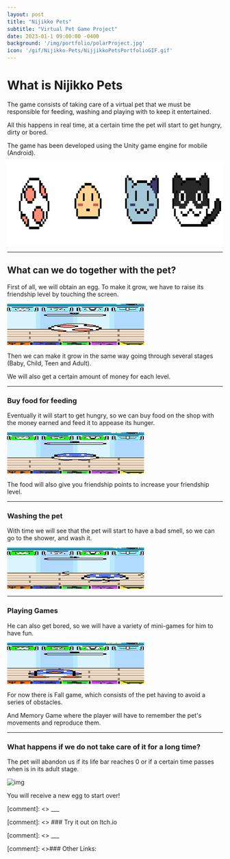 ```yaml
---
layout: post
title: "Nijikko Pets"
subtitle: "Virtual Pet Game Project"
date: 2023-01-1 09:00:00 -0400
background: '/img/portfolio/polarProject.jpg'
icon: '/gif/Nijikko-Pets/NijjikkoPetsPortfolioGIF.gif'
---
```


# What is Nijikko Pets

The game consists of taking care of a virtual pet that we must be responsible for feeding, washing and playing with to keep it entertained.

All this happens in real time, at a certain time the pet will start to get hungry, dirty or bored.

The game has been developed using the Unity game engine for mobile (Android).

<img src="/gif/Nijikko-Pets/NijjikkoPetsPortfolioGIF.gif" alt="img" class="responsive-gif" width="640" height="192"/>

___

## What can we do together with the pet?

First of all, we will obtain an egg. To make it grow, we have to raise its friendship level by touching the screen.

<img src="/gif/Nijikko-Pets/EggLevelUp.gif" alt="img" class="responsive-img" width="320" height="96"/>

Then we can make it grow in the same way going through several stages (Baby, Child, Teen and Adult).

We will also get a certain amount of money for each level.

___

### Buy food for feeding

Eventually it will start to get hungry, so we can buy food on the shop with the money earned and feed it to appease its hunger.

<img src="/gif/Nijikko-Pets/FeedPet.gif" alt="img" class="responsive-img" width="320" height="96"/>

The food will also give you friendship points to increase your friendship level.

___

### Washing the pet

With time we will see that the pet will start to have a bad smell, so we can go to the shower, and wash it.

<img src="/gif/Nijikko-Pets/WashPet.gif" alt="img" class="responsive-img" width="320" height="96"/>

___

### Playing Games

He can also get bored, so we will have a variety of mini-games for him to have fun.

<img src="/gif/Nijikko-Pets/PlayPet.gif" alt="img" class="responsive-img" width="320" height="96"/>

For now there is Fall game, which consists of the pet having to avoid a series of obstacles.

And Memory Game where the player will have to remember the pet's movements and reproduce them.

___

### What happens if we do not take care of it for a long time?

The pet will abandon us if its life bar reaches 0 or if a certain time passes when is in its adult stage.

<img src="/gif/Nijikko-Pets/PetDie.gif" alt="img" class="responsive-img" width="320" height="96"/>

You will receive a new egg to start over!

[comment]: <> ___

[comment]: <> ### Try it out on Itch.io

[comment]: <> ___
 
[comment]: <>### Other Links:


